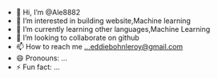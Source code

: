 - 👋 Hi, I’m @Ale8882
- 👀 I’m interested in building website,Machine learning
- 🌱 I’m currently learning other languages,Machine Learning
- 💞️ I’m looking to collaborate on github
- 📫 How to reach me ...eddiebohnleroy@gmail.com
- 😄 Pronouns: ...
- ⚡ Fun fact: ...

<!---
Ale8882/Ale8882 is a ✨ special ✨ repository because its `README.md` (this file) appears on your GitHub profile.
You can click the Preview link to take a look at your changes.
--->
